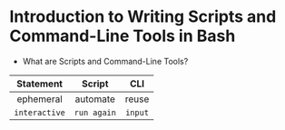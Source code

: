 # Introduction to Writing Scripts and Command-Line Tools in Bash
  
- What are Scripts and Command-Line Tools?
    
| **Statement** | **Script**  | **CLI** |
|:-------------:|:-----------:|:-------:| 
| ephemeral     | automate    | reuse   |
| `interactive` | `run again` | `input` |
  
